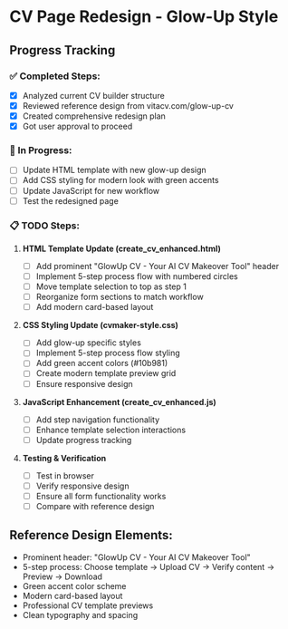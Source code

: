 # CV Page Redesign - Glow-Up Style

## Progress Tracking

### ✅ Completed Steps:

- [x] Analyzed current CV builder structure
- [x] Reviewed reference design from vitacv.com/glow-up-cv
- [x] Created comprehensive redesign plan
- [x] Got user approval to proceed

### 🔄 In Progress:

- [ ] Update HTML template with new glow-up design
- [ ] Add CSS styling for modern look with green accents
- [ ] Update JavaScript for new workflow
- [ ] Test the redesigned page

### 📋 TODO Steps:

1. **HTML Template Update (create_cv_enhanced.html)**

   - [ ] Add prominent "GlowUp CV - Your AI CV Makeover Tool" header
   - [ ] Implement 5-step process flow with numbered circles
   - [ ] Move template selection to top as step 1
   - [ ] Reorganize form sections to match workflow
   - [ ] Add modern card-based layout

2. **CSS Styling Update (cvmaker-style.css)**

   - [ ] Add glow-up specific styles
   - [ ] Implement 5-step process flow styling
   - [ ] Add green accent colors (#10b981)
   - [ ] Create modern template preview grid
   - [ ] Ensure responsive design

3. **JavaScript Enhancement (create_cv_enhanced.js)**

   - [ ] Add step navigation functionality
   - [ ] Enhance template selection interactions
   - [ ] Update progress tracking

4. **Testing & Verification**
   - [ ] Test in browser
   - [ ] Verify responsive design
   - [ ] Ensure all form functionality works
   - [ ] Compare with reference design

## Reference Design Elements:

- Prominent header: "GlowUp CV - Your AI CV Makeover Tool"
- 5-step process: Choose template → Upload CV → Verify content → Preview → Download
- Green accent color scheme
- Modern card-based layout
- Professional CV template previews
- Clean typography and spacing
